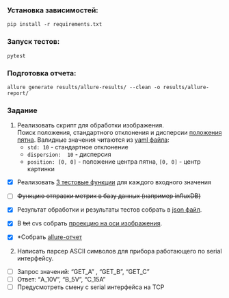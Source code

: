 ### Установка зависимостей:
`pip install -r requirements.txt`

### Запуск тестов:
`pytest`

### Подготовка отчета:
`allure generate results/allure-results/ --clean -o results/allure-report/`

### Задание 

1. Реализовать скрипт для обработки изображения.  
Поиск положения, стандартного отклонения и дисперсии [положения пятна](data/spot_picture.png). Валидные значения читаются из [yaml файла](data/expected_results.yaml):
   - `std: 10` - стандартное отклонение  
   - `dispersion:  10` - дисперсия  
   - `position: [0, 0]` - положение центра пятна, `[0, 0]`  - центр картинки

- [x] Реализовать [3 тестовые функции](tests/test_image_procession.py) для каждого входного значения
- [ ] ~~Функцию отправки метрик в базу данных (например influxDB)~~  
- [x] Результат обработки и результаты тестов собрать в [json файл](results/results.json). 
- [x] В ~~txt~~ cvs собрать [проекцию на оси изображения](results/projection.csv).
- [x] *Собрать [allure-отчет](results/allure-report/index.html) 


2. Написать парсер ASCII символов для прибора работающего по serial интерфейсу.

- [ ] Запрос значений: “GET_A” , “GET_B”, “GET_C”
- [ ] Ответ: “A_10V”, “B_5V”, “C_15A”
- [ ] Предусмотреть смену с serial интерфейса на TCP
